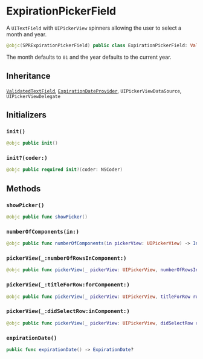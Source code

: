# ExpirationPickerField

A `UITextField` with `UIPickerView` spinners allowing the user to select a month and year.

``` swift
@objc(SPRExpirationPickerField) public class ExpirationPickerField: ValidatedTextField
```

The month defaults to `01` and the year defaults to the current year.

## Inheritance

[`ValidatedTextField`](/reference/ios/ValidatedTextField), [`ExpirationDateProvider`](/reference/ios/ExpirationDateProvider), `UIPickerViewDataSource`, `UIPickerViewDelegate`

## Initializers

### `init()`

``` swift
@objc public init()
```

### `init?(coder:)`

``` swift
@objc public required init?(coder: NSCoder)
```

## Methods

### `showPicker()`

``` swift
@objc public func showPicker()
```

### `numberOfComponents(in:)`

``` swift
@objc public func numberOfComponents(in pickerView: UIPickerView) -> Int
```

### `pickerView(_:numberOfRowsInComponent:)`

``` swift
@objc public func pickerView(_ pickerView: UIPickerView, numberOfRowsInComponent component: Int) -> Int
```

### `pickerView(_:titleForRow:forComponent:)`

``` swift
@objc public func pickerView(_ pickerView: UIPickerView, titleForRow row: Int, forComponent component: Int) -> String?
```

### `pickerView(_:didSelectRow:inComponent:)`

``` swift
@objc public func pickerView(_ pickerView: UIPickerView, didSelectRow row: Int, inComponent component: Int)
```

### `expirationDate()`

``` swift
public func expirationDate() -> ExpirationDate?
```
